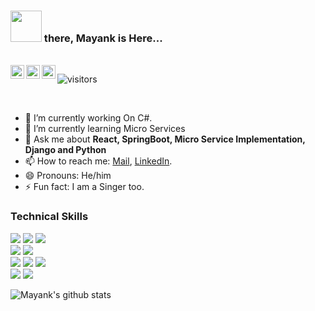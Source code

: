### <img src="https://i.pinimg.com/originals/00/4b/17/004b173f6e3d6843df10114e087f30a8.gif" width="50" height="50"/> there, Mayank is Here...


<br/>
<a href="https://twitter.com/mayankkirar0">
  <img align="left" alt="Mayank | Twitter" width="22px" src="https://cdn.jsdelivr.net/npm/simple-icons@v3/icons/twitter.svg" />
</a>
<a href="https://www.linkedin.com/in/mayank-dhakad-363921169/">
  <img align="left" alt="Mayank's LinkdeIN" width="22px" src="https://cdn.jsdelivr.net/npm/simple-icons@v3/icons/linkedin.svg" />
</a>
<a href="https://leetcode.com/mayank2_0/">
  <img align="left" alt="Mayank's Leetcode" width="22px" src="https://cdn.jsdelivr.net/npm/simple-icons@v3/icons/leetcode.svg" />
</a>

 ![visitors](https://visitor-badge.laobi.icu/badge?page_id=itsmayank0.itsmayank0)

<br />

- 🔭 I’m currently working On C#.
- 🌱 I’m currently learning Micro Services
- 💬 Ask me about **React, SpringBoot, Micro Service Implementation, Django and Python**
- 📫 How to reach me: [Mail](mailto:mayankirar@gmail.com), [LinkedIn](https://www.linkedin.com/in/mayank-dhakad-363921169/).
- 😄 Pronouns: He/him
- ⚡ Fun fact: I am a Singer too.

### Technical Skills
<img src="https://img.shields.io/badge/-django-black?style=flat&logo=django"> <img src="https://img.shields.io/badge/-java-black?style=flat&logo=Java&logoColor=red">  <img src="https://img.shields.io/badge/-AWS-orange"> <br />
<img src="https://img.shields.io/badge/-C%20&%20C++-659ad2?style=flat&logo=c%2B%2B&logoColor=ffffff"> <img src="https://img.shields.io/badge/-Python%203-black?style=flat&logo=python&logoColor=white"> <br />
<img src = "https://img.shields.io/badge/-HTML5-E34F26?style=flat&logo=html5&logoColor=white"> <img src = "https://img.shields.io/badge/-CSS3-1572B6?style=flat&logo=css3&logoColor=white"> 
<img src="https://img.shields.io/badge/-Bootstrap-563D7C?style=flat&logo=bootstrap&logoColor=white"> <br />
<img src="https://img.shields.io/badge/-Problem%20Solving-ffa804?style=flat"> <img src="https://img.shields.io/badge/-Database%20Management-4d008f?style=flat"> <br />

![Mayank's github stats](https://github-readme-stats.vercel.app/api?username=itsmayank0&show_icons=true&hide_border=true)
